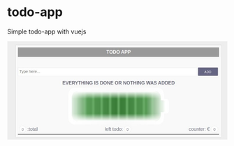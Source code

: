 # todo-app
Simple todo-app with vuejs

![alt text](https://github.com/kostassliazas/todo-app/blob/main/screenshot.jpg?raw=true)
